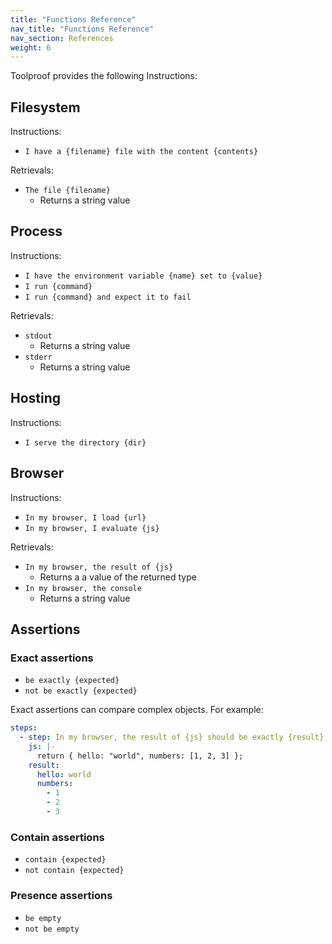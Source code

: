 ```yaml
---
title: "Functions Reference"
nav_title: "Functions Reference"
nav_section: References
weight: 6
---
```


Toolproof provides the following Instructions:

## Filesystem 

Instructions:
- `I have a {filename} file with the content {contents}`

Retrievals:
- `The file {filename}`
  - Returns a string value

## Process 

Instructions:
- `I have the environment variable {name} set to {value}`
- `I run {command}`
- `I run {command} and expect it to fail`

Retrievals:
- `stdout`
  - Returns a string value
- `stderr`
  - Returns a string value

## Hosting 

Instructions:
- `I serve the directory {dir}`

## Browser 

Instructions:
- `In my browser, I load {url}`
- `In my browser, I evaluate {js}`

Retrievals:
- `In my browser, the result of {js}`
  - Returns a a value of the returned type
- `In my browser, the console`
  - Returns a string value

## Assertions

### Exact assertions
- `be exactly {expected}`
- `not be exactly {expected}`

Exact assertions can compare complex objects. For example:
```yaml
steps:
  - step: In my browser, the result of {js} should be exactly {result}
    js: |-
      return { hello: "world", numbers: [1, 2, 3] };
    result:
      hello: world
      numbers:
        - 1
        - 2
        - 3
```

### Contain assertions
- `contain {expected}`
- `not contain {expected}`

### Presence assertions
- `be empty`
- `not be empty`
